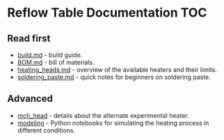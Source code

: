Reflow Table Documentation TOC
==============================

## Read first

- [build.md](./build.md) - build guide.
- [BOM.md](./BOM.md) - bill of materials.
- [heating_heads.md](./heating_heads.md) - overview of the available heaters
  and their limits.
- [soldering_paste.md](./soldering_paste.md) - quick notes for beginners on
  soldering paste.

## Advanced

- [mch_head](./mch_head/) - details about the alternate experimental heater.
- [modeling](./modeling/) - Python notebooks for simulating the heating process
  in different conditions.
